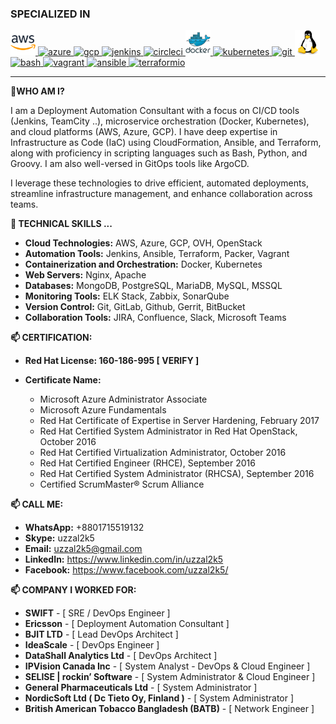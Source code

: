 

<h3 align="left">SPECIALIZED IN </h3>
<p align="left"> 
 <a href="https://aws.amazon.com" target="_blank" rel="noreferrer"> <img src="https://raw.githubusercontent.com/devicons/devicon/master/icons/amazonwebservices/amazonwebservices-original-wordmark.svg" alt="aws" width="40" height="40"/> </a> 
 <a href="https://azure.microsoft.com/en-in/" target="_blank" rel="noreferrer"> <img src="https://www.vectorlogo.zone/logos/microsoft_azure/microsoft_azure-icon.svg" alt="azure" width="40" height="40"/> </a> 
 <a href="https://cloud.google.com" target="_blank" rel="noreferrer"> <img src="https://www.vectorlogo.zone/logos/google_cloud/google_cloud-icon.svg" alt="gcp" width="40" height="40"/> </a> 
 <a href="https://www.jenkins.io" target="_blank" rel="noreferrer"> <img src="https://www.vectorlogo.zone/logos/jenkins/jenkins-icon.svg" alt="jenkins" width="40" height="40"/> </a>
 <a href="https://circleci.com" target="_blank" rel="noreferrer"> <img src="https://www.vectorlogo.zone/logos/circleci/circleci-icon.svg" alt="circleci" width="40" height="40"/> </a>
 <a href="https://www.docker.com/" target="_blank" rel="noreferrer"> <img src="https://raw.githubusercontent.com/devicons/devicon/master/icons/docker/docker-original-wordmark.svg" alt="docker" width="40" height="40"/> </a> 
 <a href="https://kubernetes.io" target="_blank" rel="noreferrer"> <img src="https://www.vectorlogo.zone/logos/kubernetes/kubernetes-icon.svg" alt="kubernetes" width="40" height="40"/> </a>
 <a href="https://git-scm.com/" target="_blank" rel="noreferrer"> <img src="https://www.vectorlogo.zone/logos/git-scm/git-scm-icon.svg" alt="git" width="40" height="40"/> </a> 
  <a href="https://www.linux.org/" target="_blank" rel="noreferrer"> <img src="https://raw.githubusercontent.com/devicons/devicon/master/icons/linux/linux-original.svg" alt="linux" width="40" height="40"/> </a> 
 <a href="https://www.gnu.org/software/bash/" target="_blank" rel="noreferrer"> <img src="https://www.vectorlogo.zone/logos/gnu_bash/gnu_bash-icon.svg" alt="bash" width="40" height="40"/> </a>
 <a href="https://www.vagrantup.com/" target="_blank" rel="noreferrer"> <img src="https://www.vectorlogo.zone/logos/vagrantup/vagrantup-icon.svg" alt="vagrant" width="40" height="40"/> </a>
 <a href="https://www.ansible.com/" target="_blank" rel="noreferrer"> <img src="https://www.vectorlogo.zone/logos/ansible/ansible-icon.svg" alt="ansible" width="40" height="40"/> </a> 
  <a href="https://www.terraform.io/" target="_blank" rel="noreferrer"> <img src="https://www.vectorlogo.zone/logos/terraformio/terraformio-icon.svg" alt="terraformio" width="40" height="40"/> </a> 
</p>


---
**🔭WHO AM I?**

<p>I am a Deployment Automation Consultant with a focus on CI/CD tools (Jenkins, TeamCity ..), microservice orchestration (Docker, Kubernetes), and cloud platforms (AWS, Azure, GCP). I have deep expertise in Infrastructure as Code (IaC) using CloudFormation, Ansible, and Terraform, along with proficiency in scripting languages such as Bash, Python, and Groovy. I am also well-versed in GitOps tools like ArgoCD.</p>


<p>I leverage these technologies to drive efficient, automated deployments, streamline infrastructure management, and enhance collaboration across teams.</p>


**🌱 TECHNICAL SKILLS ...**

- **Cloud Technologies:**  AWS, Azure,  GCP, OVH, OpenStack
- **Automation Tools:** Jenkins, Ansible, Terraform, Packer, Vagrant
- **Containerization and Orchestration:** Docker, Kubernetes
- **Web Servers:** Nginx, Apache
- **Databases:** MongoDB, PostgreSQL, MariaDB, MySQL, MSSQL
- **Monitoring Tools:** ELK Stack, Zabbix, SonarQube
- **Version Control:** Git, GitLab, Github, Gerrit, BitBucket
- **Collaboration Tools:** JIRA, Confluence, Slack, Microsoft Teams

 **📫 CERTIFICATION:**
 
 - **Red Hat License: 160-186-995 [ VERIFY ]**
   
 - **Certificate Name:**
   - Microsoft Azure Administrator Associate
   - Microsoft Azure Fundamentals
   - Red Hat Certificate of Expertise in Server Hardening, February 2017
   - Red Hat Certified System Administrator in Red Hat OpenStack, October 2016
   - Red Hat Certified Virtualization Administrator, October 2016
   - Red Hat Certified Engineer (RHCE), September 2016
   - Red Hat Certified System Administrator (RHCSA), September 2016
   - Certified ScrumMaster®  Scrum Alliance

**📫 CALL ME:**
- **WhatsApp:** +8801715519132
- **Skype:** uzzal2k5
- **Email:** uzzal2k5@gmail.com
- **LinkedIn:** https://www.linkedin.com/in/uzzal2k5
- **Facebook:** https://www.facebook.com/uzzal2k5/


 **📫 COMPANY I WORKED FOR:**
 - **SWIFT** - [ SRE / DevOps Engineer ]
 - **Ericsson** - [ Deployment Automation Consultant ]
 - **BJIT LTD** - [ Lead DevOps Architect ]
 - **IdeaScale** - [ DevOps Engineer ]
 - **DataShall Analytics Ltd** - [ DevOps Architect ]
 - **IPVision Canada Inc** - [ System Analyst - DevOps & Cloud Engineer ]
 - **SELISE | rockin’ Software** - [ System Administrator & Cloud Engineer ]
 - **General Pharmaceuticals Ltd** - [ System Administrator ]
 - **NordicSoft Ltd ( Dc Tieto Oy, Finland )** - [ System Administrator ]
 - **British American Tobacco Bangladesh (BATB)** - [  Network Engineer ]
   
 <p align="left">

<!-- <a href="https://ericsson.com" target="_blank" rel="noreferrer"> <img src="https://www.vectorlogo.zone/logos/ericsson/ericsson-ar21.svg" alt="ericsson" width="100" height="40"/> </a> -->
 </p>


